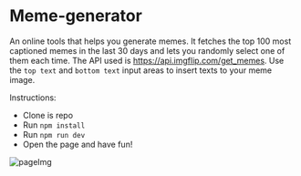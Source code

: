 # Meme-generator

An online tools that helps you generate memes. It fetches the top 100 most captioned memes in the last 30 days and lets you randomly select one of them each time. The API used is https://api.imgflip.com/get_memes. Use the `top text` and `bottom text` input areas to insert texts to your meme image. 

Instructions:
- Clone is repo
- Run `npm install`
- Run `npm run dev`
- Open the page and have fun!

![pageImg](https://user-images.githubusercontent.com/97468260/222993878-dd8e9f23-faca-4298-9de0-ae4f75805d99.PNG)
